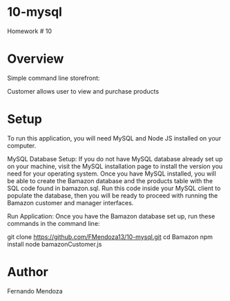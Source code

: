 # 10-mysql
Homework # 10

# Overview
Simple command line storefront:

Customer
allows user to view and purchase products

# Setup
To run this application, you will need MySQL and Node JS installed on your computer.

MySQL Database Setup:
If you do not have MySQL database already set up on your machine, visit the MySQL installation page to install the version you need for your operating system. Once you have MySQL installed, you will be able to create the Bamazon database and the products table with the SQL code found in bamazon.sql. Run this code inside your MySQL client to populate the database, then you will be ready to proceed with running the Bamazon customer and manager interfaces.

Run Application:
Once you have the Bamazon database set up, run these commands in the command line:

git clone https://github.com/FMendoza13/10-mysql.git
cd Bamazon
npm install
node bamazonCustomer.js

# Author
Fernando Mendoza